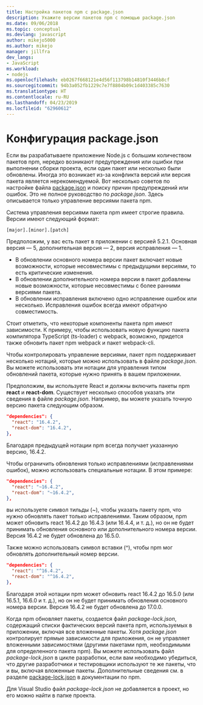 ```yaml
---
title: Настройка пакетов npm с package.json
description: Укажите версии пакетов npm с помощью package.json
ms.date: 09/06/2018
ms.topic: conceptual
ms.devlang: javascript
author: mikejo5000
ms.author: mikejo
manager: jillfra
dev_langs:
- JavaScript
ms.workload:
- nodejs
ms.openlocfilehash: eb0267f668121e4d56f113798b14810f3446b8cf
ms.sourcegitcommit: 94b3a052fb1229c7e7f8804b09c1d403385c7630
ms.translationtype: HT
ms.contentlocale: ru-RU
ms.lasthandoff: 04/23/2019
ms.locfileid: "62960612"
---
```

# <a name="packagejson-configuration"></a>Конфигурация package.json

Если вы разрабатываете приложение Node.js с большим количеством пакетов npm, нередко возникают предупреждения или ошибки при выполнении сборки проекта, если один пакет или несколько были обновлены. Иногда это возникает из-за конфликта версий или версия пакета является нерекомендуемой. Вот несколько советов по настройке файла [package.json](https://docs.npmjs.com/files/package.json) и поиску причин предупреждений или ошибок. Это не полное руководство по *package.json*. Здесь описывается только управление версиями пакета npm.

Система управления версиями пакета npm имеет строгие правила. Версии имеют следующий формат:

    [major].[minor].[patch]

Предположим, у вас есть пакет в приложении с версией 5.2.1. Основная версия — 5, дополнительная версия — 2, версия исправления — 1.

* В обновлении основного номера версии пакет включает новые возможности, которые несовместимы с предыдущими версиями, то есть критические изменения.
* В обновлении дополнительного номера версии в пакет добавлены новые возможности, которые несовместимы с более ранними версиями пакета.
* В обновлении исправления включено одно исправление ошибок или несколько. Исправления ошибок всегда имеют обратную совместимость.

Стоит отметить, что некоторые компоненты пакета npm имеют зависимости. К примеру, чтобы использовать новую функцию пакета компилятора TypeScript (ts-loader) с webpack, возможно, придется также обновить пакет npm webpack и пакет webpack-cli.

Чтобы контролировать управление версиями, пакет npm поддерживает несколько нотаций, которые можно использовать в файле *package.json*. Вы можете использовать эти нотации для управления типом обновлений пакета, которые нужно принять в вашем приложении.

Предположим, вы используете React и должны включить пакеты npm **react** и **react-dom**. Существует несколько способов указать эти сведения в файле *package.json*. Например, вы можете указать точную версию пакета следующим образом.

  ```json
  "dependencies": {
    "react": "16.4.2",
    "react-dom": "16.4.2",
  },
  ```

Благодаря предыдущей нотации npm всегда получает указанную версию, 16.4.2.

Чтобы ограничить обновления только исправлениями (исправлениями ошибок), можно использовать специальные нотации. В этом примере:

  ```json
  "dependencies": {
    "react": "~16.4.2",
    "react-dom": "~16.4.2",
  },
  ```

вы используете символ тильды (~), чтобы указать пакету npm, что нужно обновлять пакет только исправлениями. Таким образом, npm может обновить react 16.4.2 до 16.4.3 (или 16.4.4, и т. д.), но он не будет принимать обновления основного или дополнительного номера версии. Версия 16.4.2 не будет обновлена до 16.5.0.

Также можно использовать символ вставки (^), чтобы npm мог обновлять дополнительный номер версии.

  ```json
  "dependencies": {
    "react": "^16.4.2",
    "react-dom": "^16.4.2",
  },
  ```

Благодаря этой нотации npm может обновить react 16.4.2 до 16.5.0 (или 16.5.1, 16.6.0 и т. д.), но он не будет принимать обновления основного номера версии. Версия 16.4.2 не будет обновлена до 17.0.0.

Когда npm обновляет пакеты, создается файл *package-lock.json*, содержащий списки фактических версий пакета npm, используемых в приложении, включая все вложенные пакеты. Хотя *package.json* контролирует прямые зависимости для приложения, он не управляет вложенными зависимостями (другими пакетами npm, необходимыми для определенного пакета npm). Вы можете использовать файл *package-lock.json* в цикле разработки, если вам необходимо убедиться, что другие разработчики и тестировщики используют те же пакеты, что и вы, включая вложенные пакеты. Дополнительные сведения см. в разделе [package-lock.json](https://docs.npmjs.com/files/package-lock.json) в документации по npm.

Для Visual Studio файл *package-lock.json* не добавляется в проект, но его можно найти в папке проекта.

